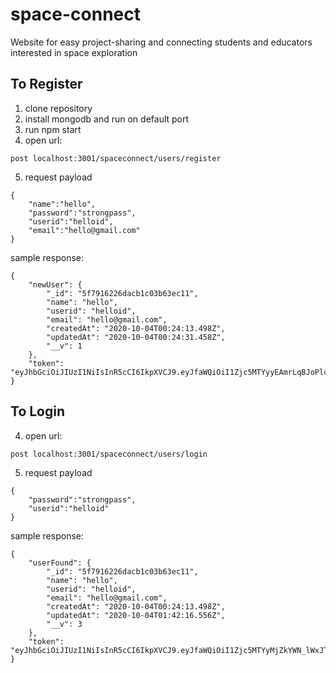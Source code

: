 # space-connect
Website for easy project-sharing and connecting students and educators interested in space exploration
## To Register ##
1. clone repository
2. install mongodb and run on default port
3. run npm start
4. open url: 
```
post localhost:3001/spaceconnect/users/register
```
5. request payload
```
{
    "name":"hello",
    "password":"strongpass",
    "userid":"helloid",
    "email":"hello@gmail.com"
}
```

sample response: 
```
{
    "newUser": {
        "_id": "5f7916226dacb1c03b63ec11",
        "name": "hello",
        "userid": "helloid",
        "email": "hello@gmail.com",
        "createdAt": "2020-10-04T00:24:13.498Z",
        "updatedAt": "2020-10-04T00:24:31.458Z",
        "__v": 1
    },
    "token": "eyJhbGciOiJIUzI1NiIsInR5cCI6IkpXVCJ9.eyJfaWQiOiI1Zjc5MTYyyEAmrLqBJoPlcIEgItE"
}
```
## To Login ##
4. open url: 
```
post localhost:3001/spaceconnect/users/login
```
5. request payload
```
{
    "password":"strongpass",
    "userid":"helloid"
}
```

sample response: 
```
{
    "userFound": {
        "_id": "5f7916226dacb1c03b63ec11",
        "name": "hello",
        "userid": "helloid",
        "email": "hello@gmail.com",
        "createdAt": "2020-10-04T00:24:13.498Z",
        "updatedAt": "2020-10-04T01:42:16.556Z",
        "__v": 3
    },
    "token": "eyJhbGciOiJIUzI1NiIsInR5cCI6IkpXVCJ9.eyJfaWQiOiI1Zjc5MTYyMjZkYWN_lWxJTIQK6zg"
}
```
